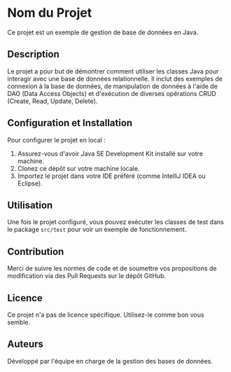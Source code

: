 # Nom du Projet

Ce projet est un exemple de gestion de base de données en Java. 

## Description

Le projet a pour but de démontrer comment utiliser les classes Java pour interagir avec une base de données relationnelle. Il inclut des exemples de connexion à la base de données, de manipulation de données à l'aide de DAO (Data Access Objects) et d'exécution de diverses opérations CRUD (Create, Read, Update, Delete).

## Configuration et Installation

Pour configurer le projet en local :

1. Assurez-vous d'avoir Java SE Development Kit installé sur votre machine.
2. Clonez ce dépôt sur votre machine locale.
3. Importez le projet dans votre IDE préféré (comme IntelliJ IDEA ou Eclipse).

## Utilisation

Une fois le projet configuré, vous pouvez exécuter les classes de test dans le package `src/test` pour voir un exemple de fonctionnement.

## Contribution

Merci de suivre les normes de code et de soumettre vos propositions de modification via des Pull Requests sur le dépôt GitHub.

## Licence

Ce projet n'a pas de licence spécifique. Utilisez-le comme bon vous semble.

## Auteurs

Développé par l'équipe en charge de la gestion des bases de données.
